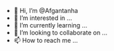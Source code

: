 - 👋 Hi, I’m @Afgantanha
- 👀 I’m interested in ...
- 🌱 I’m currently learning ...
- 💞️ I’m looking to collaborate on ...
- 📫 How to reach me ...

<!---
Afgantanha/Afgantanha is a ✨ special ✨ repository because its `README.md` (this file) appears on your GitHub profile.
You can click the Preview link to take a look at your changes.
--->
